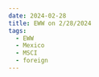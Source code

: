 ```yaml
---
date: 2024-02-28
title: EWW on 2/28/2024
tags: 
  - EWW
  - Mexico
  - MSCI
  - foreign
---
```

<div class="post">
<snapshot-grid 
    :reports="['2024/02/27/CTA/EWW', '2024/02/28/CTA/EWW', '2024/02/28/MTP/EWW']"
    chart="2024/02/28/Chart/EWW"
/>
<p>

</p>
<p>

</p>
</div>